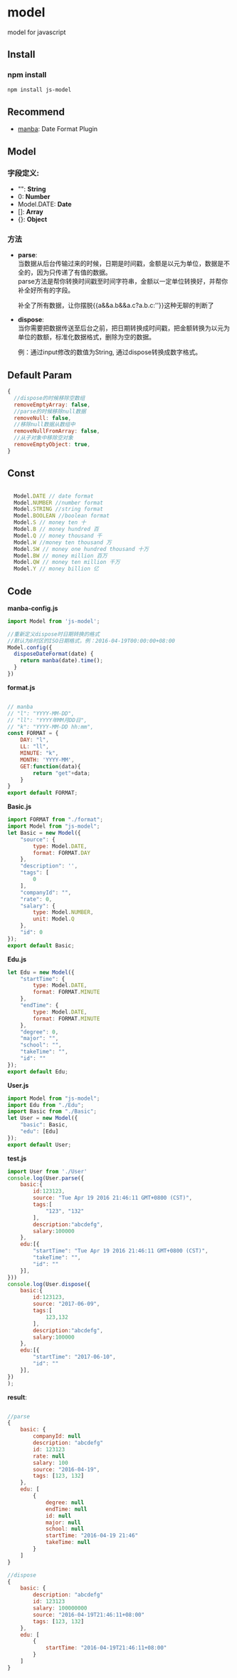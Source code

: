 # model
model for javascript

## Install
### npm install
```sh
npm install js-model
```

## Recommend
- [manba](https://www.npmjs.com/package/manba): Date Format Plugin

## Model

### 字段定义:
- "": **String**
- 0: **Number**
- Model.DATE: **Date**
- []: **Array**
- {}: **Object**

### 方法

- **parse**:   
    当数据从后台传输过来的时候，日期是时间戳，金额是以元为单位，数据是不全的，因为只传递了有值的数据。  
    parse方法是帮你转换时间戳至时间字符串，金额以一定单位转换好，并帮你补全好所有的字段。  

    补全了所有数据，让你摆脱{{a&&a.b&&a.c?a.b.c:''}}这种无聊的判断了  

- **dispose**:  
    当你需要把数据传送至后台之前，把日期转换成时间戳，把金额转换为以元为单位的数额，标准化数据格式，删除为空的数据。

    例：通过input修改的数值为String, 通过dispose转换成数字格式。


## Default Param

```javascript
{
  //dispose的时候移除空数组
  removeEmptyArray: false,
  //parse的时候移除null数据
  removeNull: false,
  //移除null数据从数组中
  removeNullFromArray: false,
  //从子对象中移除空对象
  removeEmptyObject: true,
}
```

## Const

```javascript

  Model.DATE // date format
  Model.NUMBER //number format
  Model.STRING //string format
  Model.BOOLEAN //boolean format
  Model.S // money ten 十
  Model.B // money hundred 百
  Model.Q // money thousand 千
  Model.W //money ten thousand 万
  Model.SW // money one hundred thousand 十万
  Model.BW // money million 百万
  Model.QW // money ten million 千万
  Model.Y // money billion 亿
```
## Code

**manba-config.js**

```javascript
import Model from 'js-model';

//重新定义dispose时日期转换的格式
//默认为8时区的ISO日期格式，例：2016-04-19T00:00:00+08:00
Model.config({
  disposeDateFormat(date) {
    return manba(date).time();
  }
})
```

**format.js**
```javascript

// manba
// "l": "YYYY-MM-DD",
// "ll": "YYYY年MM月DD日",
// "k": "YYYY-MM-DD hh:mm",
const FORMAT = {
    DAY: "l",
    LL: "ll",
    MINUTE: "k",
    MONTH: 'YYYY-MM',
    GET:function(data){
        return "get"+data;
    }
}
export default FORMAT;
```


**Basic.js**
```javascript
import FORMAT from "./format";
import Model from "js-model";
let Basic = new Model({
    "source": {
        type: Model.DATE,
        format: FORMAT.DAY
    },
    "description": '',
    "tags": [
        0
    ],
    "companyId": "",
    "rate": 0,
    "salary": {
        type: Model.NUMBER,
        unit: Model.Q
    },
    "id": 0
});
export default Basic;
```

**Edu.js**
```javascript
let Edu = new Model({
    "startTime": {
        type: Model.DATE,
        format: FORMAT.MINUTE
    },
    "endTime": {
        type: Model.DATE,
        format: FORMAT.MINUTE
    },
    "degree": 0,
    "major": "",
    "school": "",
    "takeTime": "",
    "id": ""
});
export default Edu;
```

**User.js**
```javascript
import Model from "js-model";
import Edu from "./Edu";
import Basic from "./Basic";
let User = new Model({
    "basic": Basic,
    "edu": [Edu]
});
export default User;
```


**test.js**
```javascript
import User from './User'
console.log(User.parse({
    basic:{
        id:123123,
        source: "Tue Apr 19 2016 21:46:11 GMT+0800 (CST)",
        tags:[
            "123", "132"
        ],
        description:"abcdefg",
        salary:100000
    },
    edu:[{
        "startTime": "Tue Apr 19 2016 21:46:11 GMT+0800 (CST)",
        "takeTime": "",
        "id": ""
    }],
}))
console.log(User.dispose({
    basic:{
        id:123123,
        source: "2017-06-09",
        tags:[
            123,132
        ],
        description:"abcdefg",
        salary:100000
    },
    edu:[{
        "startTime": "2017-06-10",
        "id": ""
    }],
})
);
```

**result**:
```javascript

//parse
{   
    basic: {
        companyId: null
        description: "abcdefg"
        id: 123123
        rate: null
        salary: 100
        source: "2016-04-19",
        tags: [123, 132]
    },
    edu: [
        {
            degree: null
            endTime: null
            id: null
            major: null
            school: null
            startTime: "2016-04-19 21:46"
            takeTime: null
        }
    ]
}

//dispose
{   
    basic: {
        description: "abcdefg"
        id: 123123
        salary: 100000000
        source: "2016-04-19T21:46:11+08:00"
        tags: [123, 132]
    },
    edu: [
        {
            startTime: "2016-04-19T21:46:11+08:00"
        }
    ]
}
```